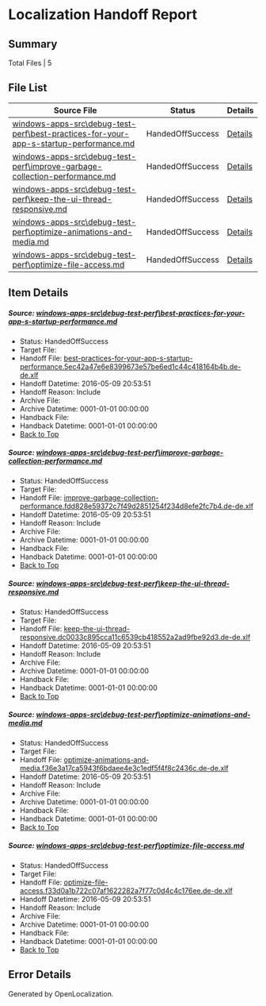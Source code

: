 # <a name='report-top'></a> Localization Handoff Report

## Summary
 Total Files | 5

## File List
 Source File | Status | Details 
 ----------- | ------ | ------- 
 [windows-apps-src\debug-test-perf\best-practices-for-your-app-s-startup-performance.md](https://github.com/Microsoft/windows-apps/blob/165105c141405cd752f876c822f76a5002d38678/windows-apps-src/debug-test-perf/best-practices-for-your-app-s-startup-performance.md) | HandedOffSuccess | [Details](#6530b8788fc59d4d08b5f7bc65c73a8f05d750041907)
 [windows-apps-src\debug-test-perf\improve-garbage-collection-performance.md](https://github.com/Microsoft/windows-apps/blob/5f9626c644315884ea8605a4e69e7e580a44010b/windows-apps-src/debug-test-perf/improve-garbage-collection-performance.md) | HandedOffSuccess | [Details](#3fb6a0469a0e7488c40fc03bce8c90780b5246561961)
 [windows-apps-src\debug-test-perf\keep-the-ui-thread-responsive.md](https://github.com/Microsoft/windows-apps/blob/165105c141405cd752f876c822f76a5002d38678/windows-apps-src/debug-test-perf/keep-the-ui-thread-responsive.md) | HandedOffSuccess | [Details](#6144b5b60a0092efd1056dd5de166a64733356ec1963)
 [windows-apps-src\debug-test-perf\optimize-animations-and-media.md](https://github.com/Microsoft/windows-apps/blob/165105c141405cd752f876c822f76a5002d38678/windows-apps-src/debug-test-perf/optimize-animations-and-media.md) | HandedOffSuccess | [Details](#d3ddc07b214dcfe767d27bf24a36fe19d3534e6e1966)
 [windows-apps-src\debug-test-perf\optimize-file-access.md](https://github.com/Microsoft/windows-apps/blob/165105c141405cd752f876c822f76a5002d38678/windows-apps-src/debug-test-perf/optimize-file-access.md) | HandedOffSuccess | [Details](#354a11fefd7164fd6ba5b21ec871ecbe7916ad251967)

## Item Details
##### <a name='6530b8788fc59d4d08b5f7bc65c73a8f05d750041907'></a> Source: [windows-apps-src\debug-test-perf\best-practices-for-your-app-s-startup-performance.md](https://github.com/Microsoft/windows-apps/blob/165105c141405cd752f876c822f76a5002d38678/windows-apps-src/debug-test-perf/best-practices-for-your-app-s-startup-performance.md)
* Status: HandedOffSuccess
* Target File: 
* Handoff File: [best-practices-for-your-app-s-startup-performance.5ec42a47e6e8399673e57be6ed1c44c418164b4b.de-de.xlf](https://github.com/Microsoft/WDG.handoff/blob/2023885b64f35ba4c2aec2ddcf608085ef201c2c/ol-handoff/Microsoft/windows-apps.de-de/master/best-practices-for-your-app-s-startup-performance.5ec42a47e6e8399673e57be6ed1c44c418164b4b.de-de.xlf)
* Handoff Datetime: 2016-05-09 20:53:51
* Handoff Reason: Include
* Archive File: 
* Archive Datetime: 0001-01-01 00:00:00
* Handback File: 
* Handback Datetime: 0001-01-01 00:00:00
* [Back to Top](#report-top)

##### <a name='3fb6a0469a0e7488c40fc03bce8c90780b5246561961'></a> Source: [windows-apps-src\debug-test-perf\improve-garbage-collection-performance.md](https://github.com/Microsoft/windows-apps/blob/5f9626c644315884ea8605a4e69e7e580a44010b/windows-apps-src/debug-test-perf/improve-garbage-collection-performance.md)
* Status: HandedOffSuccess
* Target File: 
* Handoff File: [improve-garbage-collection-performance.fdd828e59372c7f49d2851254f234d8efe2fc7b4.de-de.xlf](https://github.com/Microsoft/WDG.handoff/blob/2023885b64f35ba4c2aec2ddcf608085ef201c2c/ol-handoff/Microsoft/windows-apps.de-de/master/improve-garbage-collection-performance.fdd828e59372c7f49d2851254f234d8efe2fc7b4.de-de.xlf)
* Handoff Datetime: 2016-05-09 20:53:51
* Handoff Reason: Include
* Archive File: 
* Archive Datetime: 0001-01-01 00:00:00
* Handback File: 
* Handback Datetime: 0001-01-01 00:00:00
* [Back to Top](#report-top)

##### <a name='6144b5b60a0092efd1056dd5de166a64733356ec1963'></a> Source: [windows-apps-src\debug-test-perf\keep-the-ui-thread-responsive.md](https://github.com/Microsoft/windows-apps/blob/165105c141405cd752f876c822f76a5002d38678/windows-apps-src/debug-test-perf/keep-the-ui-thread-responsive.md)
* Status: HandedOffSuccess
* Target File: 
* Handoff File: [keep-the-ui-thread-responsive.dc0033c895cca11c6539cb418552a2ad9fbe92d3.de-de.xlf](https://github.com/Microsoft/WDG.handoff/blob/2023885b64f35ba4c2aec2ddcf608085ef201c2c/ol-handoff/Microsoft/windows-apps.de-de/master/keep-the-ui-thread-responsive.dc0033c895cca11c6539cb418552a2ad9fbe92d3.de-de.xlf)
* Handoff Datetime: 2016-05-09 20:53:51
* Handoff Reason: Include
* Archive File: 
* Archive Datetime: 0001-01-01 00:00:00
* Handback File: 
* Handback Datetime: 0001-01-01 00:00:00
* [Back to Top](#report-top)

##### <a name='d3ddc07b214dcfe767d27bf24a36fe19d3534e6e1966'></a> Source: [windows-apps-src\debug-test-perf\optimize-animations-and-media.md](https://github.com/Microsoft/windows-apps/blob/165105c141405cd752f876c822f76a5002d38678/windows-apps-src/debug-test-perf/optimize-animations-and-media.md)
* Status: HandedOffSuccess
* Target File: 
* Handoff File: [optimize-animations-and-media.f36e3a17ca5943f6bdaee4e3c1edf5f4f8c2436c.de-de.xlf](https://github.com/Microsoft/WDG.handoff/blob/2023885b64f35ba4c2aec2ddcf608085ef201c2c/ol-handoff/Microsoft/windows-apps.de-de/master/optimize-animations-and-media.f36e3a17ca5943f6bdaee4e3c1edf5f4f8c2436c.de-de.xlf)
* Handoff Datetime: 2016-05-09 20:53:51
* Handoff Reason: Include
* Archive File: 
* Archive Datetime: 0001-01-01 00:00:00
* Handback File: 
* Handback Datetime: 0001-01-01 00:00:00
* [Back to Top](#report-top)

##### <a name='354a11fefd7164fd6ba5b21ec871ecbe7916ad251967'></a> Source: [windows-apps-src\debug-test-perf\optimize-file-access.md](https://github.com/Microsoft/windows-apps/blob/165105c141405cd752f876c822f76a5002d38678/windows-apps-src/debug-test-perf/optimize-file-access.md)
* Status: HandedOffSuccess
* Target File: 
* Handoff File: [optimize-file-access.f33d0a1b722c07af1622282a7f77c0d4c4c176ee.de-de.xlf](https://github.com/Microsoft/WDG.handoff/blob/2023885b64f35ba4c2aec2ddcf608085ef201c2c/ol-handoff/Microsoft/windows-apps.de-de/master/optimize-file-access.f33d0a1b722c07af1622282a7f77c0d4c4c176ee.de-de.xlf)
* Handoff Datetime: 2016-05-09 20:53:51
* Handoff Reason: Include
* Archive File: 
* Archive Datetime: 0001-01-01 00:00:00
* Handback File: 
* Handback Datetime: 0001-01-01 00:00:00
* [Back to Top](#report-top)


## Error Details

Generated by OpenLocalization.
